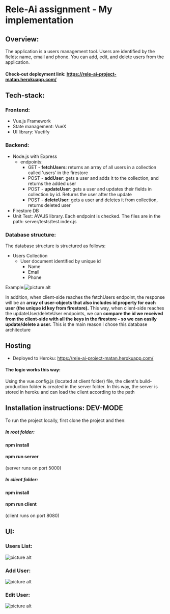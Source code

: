# Rele-Ai assignment - My implementation

## Overview:
The application is a users management tool.
Users are identified by the fields: name, email and phone.
You can add, edit, and delete users from the application.
#### Check-out deployment link:  https://rele-ai-project-matan.herokuapp.com/


## Tech-stack:
### Frontend:
  * Vue.js Framework
  * State management: VueX
  * UI library: Vuetify
### Backend:
  * Node.js with Express
    * endpoints:
        * GET - **fetchUsers**: returns an array of all users in a collection called 'users' in the firestore
        * POST - **addUser**: gets a user and adds it to the collection, and returns the added user
        * POST - **updateUser**: gets a user and updates their fields in collection by id. Returns the user after the update
        * POST - **deleteUser**: gets a user and deletes it from collection, returns deleted user
  * Firestore DB
  * Unit Test: AVAJS library. Each endpoint is checked. The files are in the path: server/tests/test.index.js
### Database structure:
The database structure is structured as follows:
  * Users Collection
      * User document identified by unique id
          * Name
          * Email
          * Phone
   
Example:![picture alt](https://imgur.com/Ah6RIeY.png)

In addition, when client-side reaches the fetchUsers endpoint, the response will be an **array of user-objects that also includes id property for each user (the unique id key from firestore).**
This way, when client-side reaches the updateUser/deleteUser endpoints, we can **compare the id we received from the client-side with all the keys in the firestore - so we can easily update/delete a user.**
This is the main reason I chose this database architecture
## Hosting
* Deployed to Heroku:  https://rele-ai-project-matan.herokuapp.com/
#### The logic works this way:
Using the vue.config.js (located at client folder) file, the client's build-production folder is created in the server folder.
In this way, the server is stored in heroku and can load the client according to the path

## Installation instructions: DEV-MODE
To run the project locally, first clone the project and then:
##### In root folder:
#### npm install
#### npm run server 
(server runs on port 5000)
##### In client folder:
#### npm install
#### npm run client
(client runs on port 8080)

## UI:
### Users List:
![picture alt](https://imgur.com/cI9Evea.png)
### Add User:
![picture alt](https://imgur.com/Q1cjQqY.png)
### Edit User:
![picture alt](https://imgur.com/DX4xrM4.png)


  
